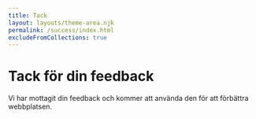 ```yaml
---
title: Tack
layout: layouts/theme-area.njk
permalink: /success/index.html
excludeFromCollections: true
---
```


# Tack för din feedback

Vi har mottagit din feedback och kommer att använda den för att förbättra webbplatsen.
